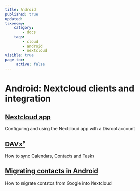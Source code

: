 ```yaml
---
title: Android
published: true
updated:
taxonomy:
    category:
        - docs
    tags:
        - cloud
        - android
        - nextcloud
visible: true
page-toc:
     active: false
---
```


# Android: Nextcloud clients and integration

## [Nextcloud app](nextcloud-app)
Configuring and using the Nextcloud app with a Disroot account

## [DAVx⁵](calendars-contacts-and-tasks)
How to sync Calendars, Contacts and Tasks

## [Migrating contacts in Android](migrating-contacts-from-google)
How to migrate contatcs from Google into Nextcloud
